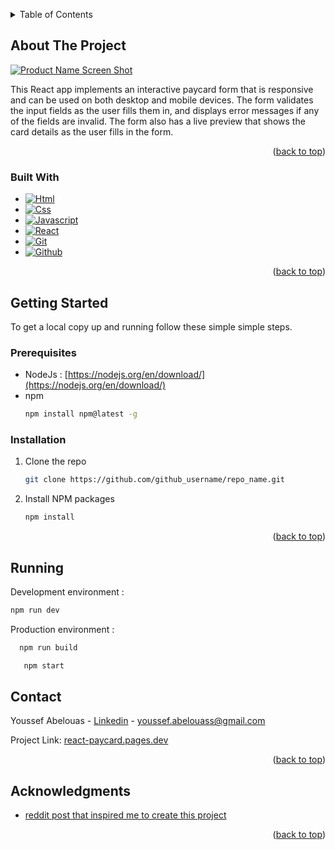 
<a name="readme-top"></a>
<!-- TABLE OF CONTENTS -->
<details>
  <summary>Table of Contents</summary>
  <ol>
    <li>
      <a href="#about-the-project">About The Project</a>
      <ul>
        <li><a href="#built-with">Built With</a></li>
      </ul>
    </li>
    <li>
      <a href="#getting-started">Getting Started</a>
      <ul>
        <li><a href="#prerequisites">Prerequisites</a></li>
        <li><a href="#installation">Installation</a></li>
      </ul>
    </li>
    <li><a href="#running">Running</a></li>
    <li><a href="#contact">Contact</a></li>
    <li><a href="#acknowledgments">Acknowledgments</a></li>
  </ol>
</details>



<!-- ABOUT THE PROJECT -->
## About The Project

[![Product Name Screen Shot][Demo]](https://example.com)

This React app implements an interactive paycard form that is responsive and can be used on both desktop and mobile devices. The form validates the input fields as the user fills them in, and displays error messages if any of the fields are invalid. The form also has a live preview that shows the card details as the user fills in the form.

<p align="right">(<a href="#readme-top">back to top</a>)</p>



### Built With

* [![Html][Html]][Html-url]
* [![Css][Css]][Css-url]
* [![Javascript][Javascript]][Javascript-url]
* [![React][React]][React-url]
* [![Git][Git]][Git-url]
* [![Github][Github]][Github-url]

<p align="right">(<a href="#readme-top">back to top</a>)</p>



<!-- GETTING STARTED -->
## Getting Started

To get a local copy up and running follow these simple simple steps.

### Prerequisites

* NodeJs : [https://nodejs.org/en/download/](https://nodejs.org/en/download/)
* npm
  ```sh
  npm install npm@latest -g
  ```

### Installation

1. Clone the repo
   ```sh
   git clone https://github.com/github_username/repo_name.git
   ```
2. Install NPM packages
   ```sh
   npm install
   ```

<p align="right">(<a href="#readme-top">back to top</a>)</p>


## Running

Development environment : 
  ```sh
  npm run dev
  ```
Production environment : 
 ```sh
   npm run build
   ```
```sh
   npm start
   ```

<!-- CONTACT -->
## Contact

Youssef Abelouas - [Linkedin](https://www.linkedin.com/) - youssef.abelouass@gmail.com

Project Link: [react-paycard.pages.dev](react-paycard.pages.dev)

<p align="right">(<a href="#readme-top">back to top</a>)</p>



<!-- ACKNOWLEDGMENTS -->
## Acknowledgments

* [reddit post that inspired me to create this project](https://www.reddit.com/r/reactjs/comments/gi1rsc/interactive_paycard_using_react_hooks/)

<p align="right">(<a href="#readme-top">back to top</a>)</p>



<!-- MARKDOWN LINKS & IMAGES -->
<!-- https://www.markdownguide.org/basic-syntax/#reference-style-links -->
[Demo]: images/screenshot.png
[Html]: https://img.shields.io/badge/HTML-000000?style=for-the-badge&logo=html5
[Html-url]: https://developer.mozilla.org/en-US/docs/Web/HTML
[Css]: https://img.shields.io/badge/CSS-000000?style=for-the-badge&logo=css3&logoColor=#1572B6
[Css-url]: https://developer.mozilla.org/en-US/docs/Web/CSS
[Javascript]: https://img.shields.io/badge/JAVASCRIPT-000000?style=for-the-badge&logo=javascript
[Javascript-url]: https://developer.mozilla.org/en-US/docs/Web/JavaScript
[React]: https://img.shields.io/badge/REACT-000000?style=for-the-badge&logo=react
[React-url]: https://react.dev/
[Git]: https://img.shields.io/badge/GIT-000000?style=for-the-badge&logo=git
[Git-url]: https://git-scm.com/
[Github]: https://img.shields.io/badge/GITHUB-000000?style=for-the-badge&logo=github
[Github-url]: https://github.com/
